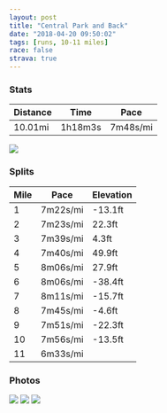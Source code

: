 ```yaml
---
layout: post
title: "Central Park and Back"
date: "2018-04-20 09:50:02"
tags: [runs, 10-11 miles]
race: false
strava: true
---
```


### Stats

| Distance | Time | Pace |
|----------|------|------|
|10.01mi|1h18m3s|7m48s/mi|

<img src='https://maps.googleapis.com/maps/api/staticmap?maptype=roadmap&path=enc:yvrwF|gqbMhAeDq@qA}`DquBmE`K}Bk@iDjGgBiAyC|EmF]{GxTcEYiBnDqEJ}E_ByN{S_F}AoGt@wFkIaOsDkQmNwDsRwGyFoSyKkKq@kAhB~@xJiBlH~BzGjAbQ`VfGlJzLzIv@bVn[lI[hDjBbDyFVgE`R`GdGiFnFdDzKqBtKlFzHYrVrSvYlMtEpHzIjDny@zk@p^tG`CuE`Bj@tAaBnI_Y}@wC`A@&key=AIzaSyC1MId7bFpkLXNAaYhBSTb8jLyiSqzbDtM&size=800x800&markers=color:yellow|label:S|40.73341,-73.98543&markers=color:green|label:F|40.73399000000003,-73.98395999999998'>

### Splits

| Mile | Pace | Elevation |
|------|------|-----------|
|1|7m22s/mi|-13.1ft|
|2|7m23s/mi|22.3ft|
|3|7m39s/mi|4.3ft|
|4|7m40s/mi|49.9ft|
|5|8m06s/mi|27.9ft|
|6|8m06s/mi|-38.4ft|
|7|8m11s/mi|-15.7ft|
|8|7m45s/mi|-4.6ft|
|9|7m51s/mi|-22.3ft|
|10|7m56s/mi|-13.5ft|
|11|6m33s/mi||

### Photos
<img src='https://dgtzuqphqg23d.cloudfront.net/y5o08H2ivNfQALxquqSDi2GQsboY4tl3aUuJv2RZUz8-576x768.jpg'>

<img src='https://dgtzuqphqg23d.cloudfront.net/j1TDgyqf1SjysHv3togvnIxz4zSIqZd1iIe5YsD4CUE-768x501.jpg'>

<img src='https://dgtzuqphqg23d.cloudfront.net/AKXYbyq43y1D0MQ5Ms-KObCIaVO1-1vXVYbGX_kAY18-756x768.jpg'>
